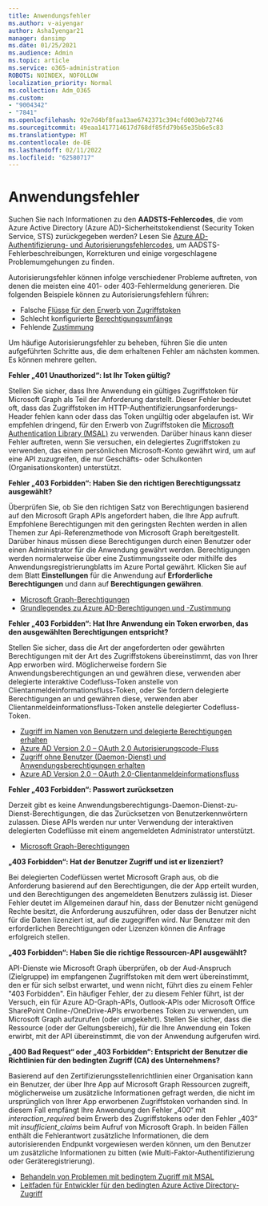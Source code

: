 ```yaml
---
title: Anwendungsfehler
ms.author: v-aiyengar
author: AshaIyengar21
manager: dansimp
ms.date: 01/25/2021
ms.audience: Admin
ms.topic: article
ms.service: o365-administration
ROBOTS: NOINDEX, NOFOLLOW
localization_priority: Normal
ms.collection: Adm_O365
ms.custom:
- "9004342"
- "7841"
ms.openlocfilehash: 92e7d4bf8faa13ae6742371c394cfd003eb72746
ms.sourcegitcommit: 49eaa1417714617d768df85fd79b65e35b6e5c83
ms.translationtype: MT
ms.contentlocale: de-DE
ms.lasthandoff: 02/11/2022
ms.locfileid: "62580717"
---
```

# <a name="application-errors"></a>Anwendungsfehler

Suchen Sie nach Informationen zu den **AADSTS-Fehlercodes**, die vom Azure Active Directory (Azure AD)-Sicherheitstokendienst (Security Token Service, STS) zurückgegeben werden? Lesen Sie [Azure AD-Authentifizierung- und Autorisierungsfehlercodes](https://docs.microsoft.com/azure/active-directory/develop/reference-aadsts-error-codes), um AADSTS-Fehlerbeschreibungen, Korrekturen und einige vorgeschlagene Problemumgehungen zu finden.

Autorisierungsfehler können infolge verschiedener Probleme auftreten, von denen die meisten eine 401- oder 403-Fehlermeldung generieren. Die folgenden Beispiele können zu Autorisierungsfehlern führen:

- Falsche [Flüsse für den Erwerb von Zugriffstoken](https://docs.microsoft.com/azure/active-directory/develop/reference-aadsts-error-codes) 
- Schlecht konfigurierte [Berechtigungsumfänge](https://docs.microsoft.com/azure/active-directory/develop/active-directory-v2-scopes) 
- Fehlende [Zustimmung](https://docs.microsoft.com/azure/active-directory/develop/active-directory-devhowto-multi-tenant-overview#understanding-user-and-admin-consent)

Um häufige Autorisierungsfehler zu beheben, führen Sie die unten aufgeführten Schritte aus, die dem erhaltenen Fehler am nächsten kommen. Es können mehrere gelten.

**Fehler „401 Unauthorized“: Ist Ihr Token gültig?**

Stellen Sie sicher, dass Ihre Anwendung ein gültiges Zugriffstoken für Microsoft Graph als Teil der Anforderung darstellt. Dieser Fehler bedeutet oft, dass das Zugriffstoken im HTTP-Authentifizierungsanforderungs-Header fehlen kann oder dass das Token ungültig oder abgelaufen ist. Wir empfehlen dringend, für den Erwerb von Zugriffstoken die [Microsoft Authentication Library (MSAL)](https://docs.microsoft.com/azure/active-directory/develop/msal-overview) zu verwenden. Darüber hinaus kann dieser Fehler auftreten, wenn Sie versuchen, ein delegiertes Zugriffstoken zu verwenden, das einem persönlichen Microsoft-Konto gewährt wird, um auf eine API zuzugreifen, die nur Geschäfts- oder Schulkonten (Organisationskonten) unterstützt.

**Fehler „403 Forbidden“: Haben Sie den richtigen Berechtigungssatz ausgewählt?**

Überprüfen Sie, ob Sie den richtigen Satz von Berechtigungen basierend auf den Microsoft Graph APIs angefordert haben, die Ihre App aufruft. Empfohlene Berechtigungen mit den geringsten Rechten werden in allen Themen zur Api-Referenzmethode von Microsoft Graph bereitgestellt. Darüber hinaus müssen diese Berechtigungen durch einen Benutzer oder einen Administrator für die Anwendung gewährt werden. Berechtigungen werden normalerweise über eine Zustimmungsseite oder mithilfe des Anwendungsregistrierungblatts im Azure Portal gewährt. Klicken Sie auf dem Blatt **Einstellungen** für die Anwendung auf **Erforderliche Berechtigungen** und dann auf **Berechtigungen gewähren**.

- [Microsoft Graph-Berechtigungen](https://docs.microsoft.com/graph/permissions-reference) 
- [Grundlegendes zu Azure AD-Berechtigungen und -Zustimmung](https://docs.microsoft.com/azure/active-directory/develop/v2-permissions-and-consent) 

**Fehler „403 Forbidden“: Hat Ihre Anwendung ein Token erworben, das den ausgewählten Berechtigungen entspricht?**

Stellen Sie sicher, dass die Art der angeforderten oder gewährten Berechtigungen mit der Art des Zugriffstokens übereinstimmt, das von Ihrer App erworben wird. Möglicherweise fordern Sie Anwendungsberechtigungen an und gewähren diese, verwenden aber delegierte interaktive Codefluss-Token anstelle von Clientanmeldeinformationsfluss-Token, oder Sie fordern delegierte Berechtigungen an und gewähren diese, verwenden aber Clientanmeldeinformationsfluss-Token anstelle delegierter Codefluss-Token.

- [Zugriff im Namen von Benutzern und delegierte Berechtigungen erhalten](https://docs.microsoft.com/graph/auth_v2_user) 
- [Azure AD Version 2.0 – OAuth 2.0 Autorisierungscode-Fluss](https://docs.microsoft.com/azure/active-directory/develop/v2-oauth2-auth-code-flow) 
- [Zugriff ohne Benutzer (Daemon-Dienst) und Anwendungsberechtigungen erhalten](https://docs.microsoft.com/graph/auth_v2_service) 
- [Azure AD Version 2.0 – OAuth 2.0-Clientanmeldeinformationsfluss](https://docs.microsoft.com/azure/active-directory/develop/v2-oauth2-client-creds-grant-flow) 

**Fehler „403 Forbidden“: Passwort zurücksetzen**

Derzeit gibt es keine Anwendungsberechtigungs-Daemon-Dienst-zu-Dienst-Berechtigungen, die das Zurücksetzen von Benutzerkennwörtern zulassen. Diese APIs werden nur unter Verwendung der interaktiven delegierten Codeflüsse mit einem angemeldeten Administrator unterstützt.

- [Microsoft Graph-Berechtigungen](https://docs.microsoft.com/graph/permissions-reference)

**„403 Forbidden“: Hat der Benutzer Zugriff und ist er lizenziert?**

Bei delegierten Codeflüssen wertet Microsoft Graph aus, ob die Anforderung basierend auf den Berechtigungen, die der App erteilt wurden, und den Berechtigungen des angemeldeten Benutzers zulässig ist. Dieser Fehler deutet im Allgemeinen darauf hin, dass der Benutzer nicht genügend Rechte besitzt, die Anforderung auszuführen, oder dass der Benutzer nicht für die Daten lizenziert ist, auf die zugegriffen wird. Nur Benutzer mit den erforderlichen Berechtigungen oder Lizenzen können die Anfrage erfolgreich stellen.

**„403 Forbidden“: Haben Sie die richtige Ressourcen-API ausgewählt?**

API-Dienste wie Microsoft Graph überprüfen, ob der Aud-Anspruch (Zielgruppe) im empfangenen Zugriffstoken mit dem wert übereinstimmt, den er für sich selbst erwartet, und wenn nicht, führt dies zu einem Fehler "403 Forbidden". Ein häufiger Fehler, der zu diesem Fehler führt, ist der Versuch, ein für Azure AD-Graph-APIs, Outlook-APIs oder Microsoft Office SharePoint Online-/OneDrive-APIs erworbenes Token zu verwenden, um Microsoft Graph aufzurufen (oder umgekehrt). Stellen Sie sicher, dass die Ressource (oder der Geltungsbereich), für die Ihre Anwendung ein Token erwirbt, mit der API übereinstimmt, die von der Anwendung aufgerufen wird.

**„400 Bad Request“ oder „403 Forbidden“: Entspricht der Benutzer die Richtlinien für den bedingten Zugriff (CA) des Unternehmens?**

Basierend auf den Zertifizierungsstellenrichtlinien einer Organisation kann ein Benutzer, der über Ihre App auf Microsoft Graph Ressourcen zugreift, möglicherweise um zusätzliche Informationen gefragt werden, die nicht im ursprünglich von Ihrer App erworbenen Zugriffstoken vorhanden sind. In diesem Fall empfängt Ihre Anwendung den Fehler „400“ mit *interaction_required* beim Erwerb des Zugriffstokens oder den Fehler „403“ mit *insufficient_claims* beim Aufruf von Microsoft Graph. In beiden Fällen enthält die Fehlerantwort zusätzliche Informationen, die dem autorisierenden Endpunkt vorgewiesen werden können, um den Benutzer um zusätzliche Informationen zu bitten (wie Multi-Faktor-Authentifizierung oder Geräteregistrierung).

- [Behandeln von Problemen mit bedingtem Zugriff mit MSAL ](https://docs.microsoft.com/azure/active-directory/develop/msal-handling-exceptions#conditional-access-and-claims-challenges)
- [Leitfaden für Entwickler für den bedingten Azure Active Directory-Zugriff](https://docs.microsoft.com/azure/active-directory/develop/conditional-access-dev-guide)
